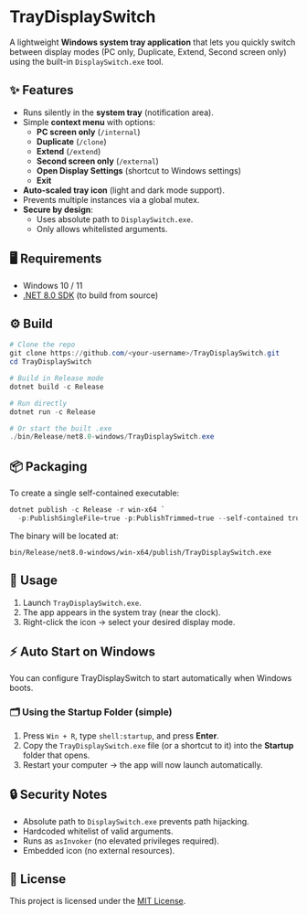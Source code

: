 # TrayDisplaySwitch

A lightweight **Windows system tray application** that lets you quickly switch between display modes (PC only, Duplicate, Extend, Second screen only) using the built-in `DisplaySwitch.exe` tool.

## ✨ Features
- Runs silently in the **system tray** (notification area).
- Simple **context menu** with options:
  - **PC screen only** (`/internal`)
  - **Duplicate** (`/clone`)
  - **Extend** (`/extend`)
  - **Second screen only** (`/external`)
  - **Open Display Settings** (shortcut to Windows settings)
  - **Exit**
- **Auto-scaled tray icon** (light and dark mode support).
- Prevents multiple instances via a global mutex.
- **Secure by design**:
  - Uses absolute path to `DisplaySwitch.exe`.
  - Only allows whitelisted arguments.

## 🖥️ Requirements
- Windows 10 / 11
- [.NET 8.0 SDK](https://dotnet.microsoft.com/download/dotnet/8.0) (to build from source)

## ⚙️ Build
```powershell
# Clone the repo
git clone https://github.com/<your-username>/TrayDisplaySwitch.git
cd TrayDisplaySwitch

# Build in Release mode
dotnet build -c Release

# Run directly
dotnet run -c Release

# Or start the built .exe
./bin/Release/net8.0-windows/TrayDisplaySwitch.exe
```

## 📦 Packaging
To create a single self-contained executable:

```powershell
dotnet publish -c Release -r win-x64 `
  -p:PublishSingleFile=true -p:PublishTrimmed=true --self-contained true
```

The binary will be located at:

```
bin/Release/net8.0-windows/win-x64/publish/TrayDisplaySwitch.exe
```

## 🚀 Usage
1. Launch `TrayDisplaySwitch.exe`.
2. The app appears in the system tray (near the clock).
3. Right-click the icon → select your desired display mode.

## ⚡ Auto Start on Windows

You can configure TrayDisplaySwitch to start automatically when Windows boots.

### 🗂️ Using the Startup Folder (simple)
1. Press `Win + R`, type `shell:startup`, and press **Enter**.
2. Copy the `TrayDisplaySwitch.exe` file (or a shortcut to it) into the **Startup** folder that opens.
3. Restart your computer → the app will now launch automatically.

## 🔒 Security Notes
- Absolute path to `DisplaySwitch.exe` prevents path hijacking.
- Hardcoded whitelist of valid arguments.
- Runs as `asInvoker` (no elevated privileges required).
- Embedded icon (no external resources).

## 📜 License
This project is licensed under the [MIT License](LICENSE).
